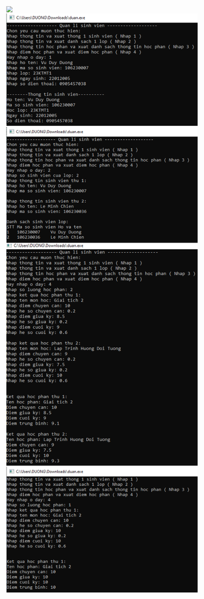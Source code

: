 <img src="giaodien(1).png">
<img src="giaodien.png">
<img src="tinhnang2.png">
<img src="tinhnang3.png">
<img src="tinhnang4.png">
